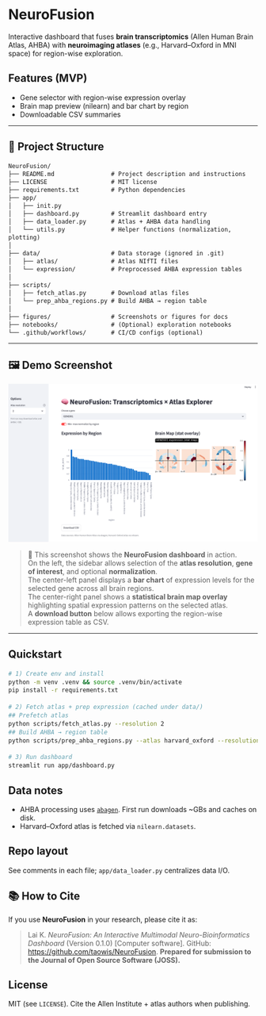 # NeuroFusion

Interactive dashboard that fuses **brain transcriptomics** (Allen Human Brain Atlas, AHBA) with **neuroimaging atlases** (e.g., Harvard–Oxford in MNI space) for region-wise exploration.

## Features (MVP)
- Gene selector with region-wise expression overlay
- Brain map preview (nilearn) and bar chart by region
- Downloadable CSV summaries

---

## 📂 Project Structure

```
NeuroFusion/
├── README.md                # Project description and instructions
├── LICENSE                  # MIT license
├── requirements.txt         # Python dependencies
├── app/
│   ├── init.py
│   ├── dashboard.py         # Streamlit dashboard entry
│   ├── data_loader.py       # Atlas + AHBA data handling
│   └── utils.py             # Helper functions (normalization, plotting)
│
├── data/                    # Data storage (ignored in .git)
│   ├── atlas/               # Atlas NIfTI files
│   └── expression/          # Preprocessed AHBA expression tables
│
├── scripts/
│   ├── fetch_atlas.py       # Download atlas files
│   └── prep_ahba_regions.py # Build AHBA → region table
│
├── figures/                 # Screenshots or figures for docs
├── notebooks/               # (Optional) exploration notebooks
└── .github/workflows/       # CI/CD configs (optional)
```

---

## 🖼️ Demo Screenshot

![NeuroFusion Demo](docs/assets/NeuroFusion_Demo.png)

> 📎 This screenshot shows the **NeuroFusion dashboard** in action.  
> On the left, the sidebar allows selection of the **atlas resolution**, **gene of interest**, and optional **normalization**.  
> The center-left panel displays a **bar chart** of expression levels for the selected gene across all brain regions.  
> The center-right panel shows a **statistical brain map overlay** highlighting spatial expression patterns on the selected atlas.  
> A **download button** below allows exporting the region-wise expression table as CSV.

---

## Quickstart
```bash
# 1) Create env and install
python -m venv .venv && source .venv/bin/activate
pip install -r requirements.txt

# 2) Fetch atlas + prep expression (cached under data/)
## Prefetch atlas
python scripts/fetch_atlas.py --resolution 2
## Build AHBA → region table
python scripts/prep_ahba_regions.py --atlas harvard_oxford --resolution 2

# 3) Run dashboard
streamlit run app/dashboard.py
```

## Data notes
- AHBA processing uses [`abagen`](https://abagen.readthedocs.io/). First run downloads ~GBs and caches on disk.
- Harvard–Oxford atlas is fetched via `nilearn.datasets`.

## Repo layout
See comments in each file; `app/data_loader.py` centralizes data I/O.

## 📚 How to Cite

If you use **NeuroFusion** in your research, please cite it as:

> Lai K. *NeuroFusion: An Interactive Multimodal Neuro-Bioinformatics Dashboard* (Version 0.1.0) [Computer software]. GitHub: https://github.com/taowis/NeuroFusion. **Prepared for submission to the Journal of Open Source Software (JOSS).**

## License
MIT (see `LICENSE`). Cite the Allen Institute + atlas authors when publishing.
